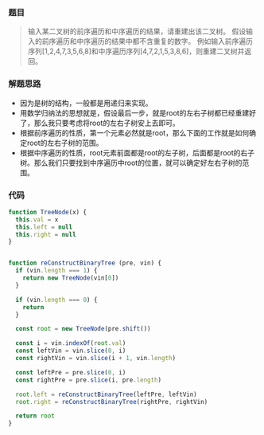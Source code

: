 ### 题目
> 输入某二叉树的前序遍历和中序遍历的结果，请重建出该二叉树。
> 假设输入的前序遍历和中序遍历的结果中都不含重复的数字。
> 例如输入前序遍历序列[1,2,4,7,3,5,6,8]和中序遍历序列[4,7,2,1,5,3,8,6]，则重建二叉树并返回。

### 解题思路
* 因为是树的结构，一般都是用递归来实现。
* 用数学归纳法的思想就是，假设最后一步，就是root的左右子树都已经重建好了，那么我只要考虑将root的左右子树安上去即可。
* 根据前序遍历的性质，第一个元素必然就是root，那么下面的工作就是如何确定root的左右子树的范围。
* 根据中序遍历的性质，root元素前面都是root的左子树，后面都是root的右子树。那么我们只要找到中序遍历中root的位置，就可以确定好左右子树的范围。

### 代码
```js
function TreeNode(x) {
  this.val = x
  this.left = null
  this.right = null
}


function reConstructBinaryTree (pre, vin) {
  if (vin.length === 1) {
    return new TreeNode(vin[0])
  }

  if (vin.length === 0) {
    return
  }

  const root = new TreeNode(pre.shift())

  const i = vin.indexOf(root.val)
  const leftVin = vin.slice(0, i)
  const rightVin = vin.slice(i + 1, vin.length)

  const leftPre = pre.slice(0, i)
  const rightPre = pre.slice(i, pre.length)

  root.left = reConstructBinaryTree(leftPre, leftVin)
  root.right = reConstructBinaryTree(rightPre, rightVin)

  return root
}
```